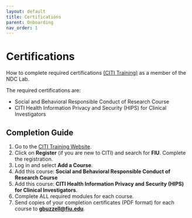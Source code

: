 ```yaml
---
layout: default
title: Certifications
parent: Onboarding
nav_order: 1
---
```


# Certifications
How to complete required certifications [(CITI Training)](https://about.citiprogram.org/en/homepage/) as a member of the NDC Lab.

The required certifications are: 

- Social and Behavioral Responsible Conduct of Research Course
- CITI Health Information Privacy and Security (HIPS) for Clinical Investigators

## Completion Guide
1. Go to the [CITI Training Website](https://about.citiprogram.org/en/homepage/).
2. Click on **Register** (if you are new to CITI) and search for **FIU**. Complete the registration.
3. Log in and select **Add a Course**.
4. Add this course: **Social and Behavioral Responsible Conduct of Research Course**
5. Add this course: **CITI Health Information Privacy and Security (HIPS) for Clinical Investigators**.
6. Complete ALL required modules for each course.
7. Send copies of your completion certificates (PDF format) for each course to **gbuzzell@fiu.edu**.
 